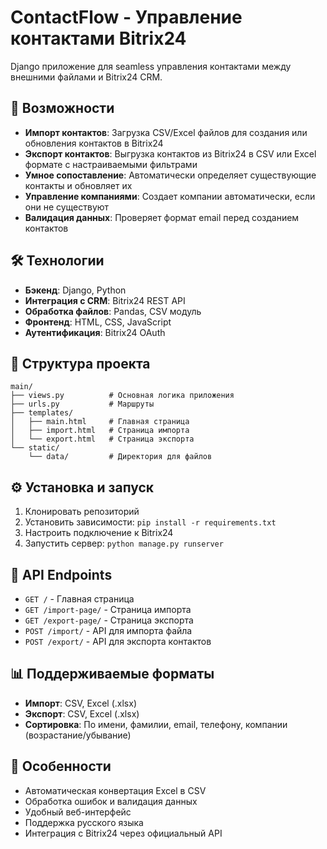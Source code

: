 # ContactFlow - Управление контактами Bitrix24

Django приложение для seamless управления контактами между внешними файлами и Bitrix24 CRM.

## 🚀 Возможности

- **Импорт контактов**: Загрузка CSV/Excel файлов для создания или обновления контактов в Bitrix24
- **Экспорт контактов**: Выгрузка контактов из Bitrix24 в CSV или Excel формате с настраиваемыми фильтрами
- **Умное сопоставление**: Автоматически определяет существующие контакты и обновляет их
- **Управление компаниями**: Создает компании автоматически, если они не существуют
- **Валидация данных**: Проверяет формат email перед созданием контактов

## 🛠️ Технологии

- **Бэкенд**: Django, Python
- **Интеграция с CRM**: Bitrix24 REST API
- **Обработка файлов**: Pandas, CSV модуль
- **Фронтенд**: HTML, CSS, JavaScript
- **Аутентификация**: Bitrix24 OAuth

## 📁 Структура проекта

```
main/
├── views.py          # Основная логика приложения
├── urls.py           # Маршруты
├── templates/
│   ├── main.html     # Главная страница
│   ├── import.html   # Страница импорта
│   └── export.html   # Страница экспорта
└── static/
    └── data/         # Директория для файлов
```

## ⚙️ Установка и запуск

1. Клонировать репозиторий
2. Установить зависимости: `pip install -r requirements.txt`
3. Настроить подключение к Bitrix24
4. Запустить сервер: `python manage.py runserver`

## 🔄 API Endpoints

- `GET /` - Главная страница
- `GET /import-page/` - Страница импорта
- `GET /export-page/` - Страница экспорта  
- `POST /import/` - API для импорта файла
- `POST /export/` - API для экспорта контактов

## 📊 Поддерживаемые форматы

- **Импорт**: CSV, Excel (.xlsx)
- **Экспорт**: CSV, Excel (.xlsx)
- **Сортировка**: По имени, фамилии, email, телефону, компании (возрастание/убывание)

## 🎯 Особенности

- Автоматическая конвертация Excel в CSV
- Обработка ошибок и валидация данных
- Удобный веб-интерфейс
- Поддержка русского языка
- Интеграция с Bitrix24 через официальный API
